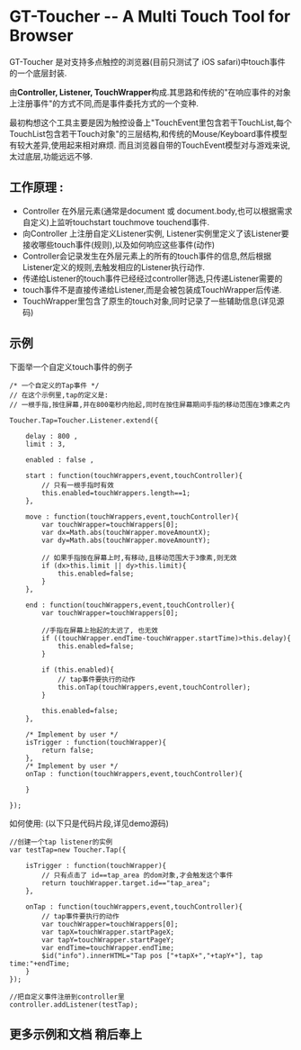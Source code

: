 GT-Toucher -- A Multi Touch Tool for Browser
=========================

GT-Toucher 是对支持多点触控的浏览器(目前只测试了 iOS safari)中touch事件的一个底层封装.

由**Controller, Listener, TouchWrapper**构成.其思路和传统的"在响应事件的对象上注册事件"的方式不同,而是事件委托方式的一个变种.

最初构想这个工具主要是因为触控设备上"TouchEvent里包含若干TouchList,每个TouchList包含若干Touch对象"的三层结构,和传统的Mouse/Keyboard事件模型有较大差异,使用起来相对麻烦.
而且浏览器自带的TouchEvent模型对与游戏来说,太过底层,功能远远不够.



工作原理 : 
---------------------

* Controller 在外层元素(通常是document 或 document.body,也可以根据需求自定义)上监听touchstart touchmove touchend事件.
* 向Controller 上注册自定义Listener实例, Listener实例里定义了该Listener要接收哪些touch事件(规则),以及如何响应这些事件(动作)
* Controller会记录发生在外层元素上的所有的touch事件的信息,然后根据Listener定义的规则,去触发相应的Listener执行动作.
* 传递给Listener的touch事件已经经过controller筛选,只传递Listener需要的
* touch事件不是直接传递给Listener,而是会被包装成TouchWrapper后传递.
* TouchWrapper里包含了原生的touch对象,同时记录了一些辅助信息(详见源码)

示例
-----------------
下面举一个自定义touch事件的例子


	/* 一个自定义的Tap事件 */
	// 在这个示例里,tap的定义是: 
	// 一根手指,按住屏幕,并在800毫秒内抬起,同时在按住屏幕期间手指的移动范围在3像素之内

	Toucher.Tap=Toucher.Listener.extend({

		delay : 800 ,
		limit : 3,

		enabled : false ,

		start : function(touchWrappers,event,touchController){
			// 只有一根手指时有效
			this.enabled=touchWrappers.length==1;
		},

		move : function(touchWrappers,event,touchController){
			var touchWrapper=touchWrappers[0];
			var dx=Math.abs(touchWrapper.moveAmountX);
			var dy=Math.abs(touchWrapper.moveAmountY);

			// 如果手指按在屏幕上时,有移动,且移动范围大于3像素,则无效
			if (dx>this.limit || dy>this.limit){
				this.enabled=false;
			}			
		},

		end : function(touchWrappers,event,touchController){
			var touchWrapper=touchWrappers[0];

			//手指在屏幕上抬起的太迟了, 也无效
			if ((touchWrapper.endTime-touchWrapper.startTime)>this.delay){
				this.enabled=false;
			}

			if (this.enabled){
				// tap事件要执行的动作
				this.onTap(touchWrappers,event,touchController);
			}

			this.enabled=false;
		},

		/* Implement by user */
		isTrigger : function(touchWrapper){
			return false;
		},
		/* Implement by user */
		onTap : function(touchWrappers,event,touchController){

		}

	});


	
如何使用: (以下只是代码片段,详见demo源码)

	//创建一个tap listener的实例	
	var testTap=new Toucher.Tap({

		isTrigger : function(touchWrapper){
			// 只有点击了 id==tap_area 的dom对象,才会触发这个事件
			return touchWrapper.target.id=="tap_area";
		},

		onTap : function(touchWrappers,event,touchController){
			// tap事件要执行的动作
			var touchWrapper=touchWrappers[0];
			var tapX=touchWrapper.startPageX;
			var tapY=touchWrapper.startPageY;
			var endTime=touchWrapper.endTime;
			$id("info").innerHTML="Tap pos ["+tapX+","+tapY+"], tap time:"+endTime;
		}
	});
	
	//把自定义事件注册到controller里
	controller.addListener(testTap);
	


更多示例和文档 稍后奉上
--------------------



